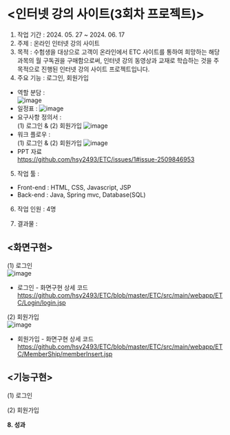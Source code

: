 # <인터넷 강의 사이트(3회차 프로젝트)>
1. 작업 기간 : 2024. 05. 27 ~ 2024. 06. 17<br>
2. 주제 : 온라인 인터넷 강의 사이트
3. 목적 : 수험생을 대상으로 고객이 온라인에서 ETC 사이트를 통하여 희망하는 해당 과목의 월 구독권을 구매함으로써, 인터넷 강의 동영상과 교재로 학습하는 것을 주목적으로 진행된 인터넷 강의 사이트 프로젝트입니다.<br>
4. 주요 기능 : 로그인, 회원가입<br>
- 역할 분담 : <br>
![image](https://github.com/user-attachments/assets/ed92bae7-95e5-4e99-ab8e-44880ba7e268)<br>
- 일정표 : ![image](https://github.com/user-attachments/assets/df22f931-561d-436a-9acf-9a62ecd86058) <br>
- 요구사항 정의서 : <br>
(1) 로그인 & (2) 회원가입
  ![image](https://github.com/user-attachments/assets/5ede1521-e916-46a2-ad30-b1a16fb8f66c) <br>
- 워크 플로우 : <br>
(1) 로그인 & (2) 회원가입
  ![image](https://github.com/user-attachments/assets/3c6c7404-f6ea-4a30-a9bf-0e7ce617a85f) <br>
- PPT 자료<br>
  https://github.com/hsy2493/ETC/issues/1#issue-2509846953
5. 작업 툴 :
  - Front-end : HTML, CSS, Javascript, JSP<br>
  - Back-end : Java, Spring mvc, Database(SQL)<br>
6. 작업 인원 : 4명<br>

7. 결과물 :<br>
## <화면구현><br>
(1) 로그인<br>
![image](https://github.com/user-attachments/assets/0de627df-dc3b-4804-8409-c077de5f6b58)<br>
- 로그인 - 화면구현 상세 코드 <br>
https://github.com/hsy2493/ETC/blob/master/ETC/src/main/webapp/ETC/Login/login.jsp <br>

(2) 회원가입<br>
![image](https://github.com/user-attachments/assets/14c11b94-99e7-4f55-8a22-52fd1f3b8a04)<br>
- 회원가입 - 화면구현 상세 코드 <br>
https://github.com/hsy2493/ETC/blob/master/ETC/src/main/webapp/ETC/MemberShip/memberInsert.jsp <br>

## <기능구현><br>
(1) 로그인<br>

(2) 회원가입<br>

<b>8. 성과</b>



